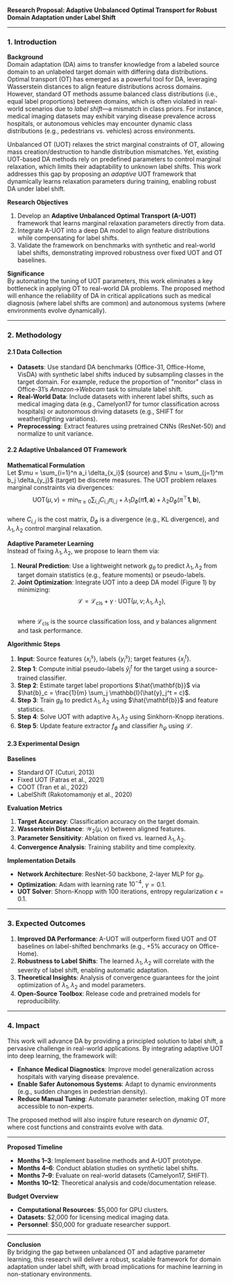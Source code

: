 **Research Proposal: Adaptive Unbalanced Optimal Transport for Robust Domain Adaptation under Label Shift**  

---

### 1. **Introduction**  

**Background**  
Domain adaptation (DA) aims to transfer knowledge from a labeled source domain to an unlabeled target domain with differing data distributions. Optimal transport (OT) has emerged as a powerful tool for DA, leveraging Wasserstein distances to align feature distributions across domains. However, standard OT methods assume balanced class distributions (i.e., equal label proportions) between domains, which is often violated in real-world scenarios due to *label shift*—a mismatch in class priors. For instance, medical imaging datasets may exhibit varying disease prevalence across hospitals, or autonomous vehicles may encounter dynamic class distributions (e.g., pedestrians vs. vehicles) across environments.  

Unbalanced OT (UOT) relaxes the strict marginal constraints of OT, allowing mass creation/destruction to handle distribution mismatches. Yet, existing UOT-based DA methods rely on predefined parameters to control marginal relaxation, which limits their adaptability to unknown label shifts. This work addresses this gap by proposing an *adaptive* UOT framework that dynamically learns relaxation parameters during training, enabling robust DA under label shift.  

**Research Objectives**  
1. Develop an **Adaptive Unbalanced Optimal Transport (A-UOT)** framework that learns marginal relaxation parameters directly from data.  
2. Integrate A-UOT into a deep DA model to align feature distributions while compensating for label shifts.  
3. Validate the framework on benchmarks with synthetic and real-world label shifts, demonstrating improved robustness over fixed UOT and OT baselines.  

**Significance**  
By automating the tuning of UOT parameters, this work eliminates a key bottleneck in applying OT to real-world DA problems. The proposed method will enhance the reliability of DA in critical applications such as medical diagnosis (where label shifts are common) and autonomous systems (where environments evolve dynamically).  

---

### 2. **Methodology**  

#### **2.1 Data Collection**  
- **Datasets**: Use standard DA benchmarks (Office-31, Office-Home, VisDA) with synthetic label shifts induced by subsampling classes in the target domain. For example, reduce the proportion of "monitor" class in Office-31’s *Amazon*→*Webcam* task to simulate label shift.  
- **Real-World Data**: Include datasets with inherent label shifts, such as medical imaging data (e.g., Camelyon17 for tumor classification across hospitals) or autonomous driving datasets (e.g., SHIFT for weather/lighting variations).  
- **Preprocessing**: Extract features using pretrained CNNs (ResNet-50) and normalize to unit variance.  

#### **2.2 Adaptive Unbalanced OT Framework**  

**Mathematical Formulation**  
Let $\mu = \sum_{i=1}^n a_i \delta_{x_i}$ (source) and $\nu = \sum_{j=1}^m b_j \delta_{y_j}$ (target) be discrete measures. The UOT problem relaxes marginal constraints via divergences:  
$$
\text{UOT}(\mu, \nu) = \min_{\pi \geq 0} \sum_{i,j} C_{i,j} \pi_{i,j} + \lambda_1 D_\phi(\pi \mathbf{1}, \mathbf{a}) + \lambda_2 D_\phi(\pi^\top \mathbf{1}, \mathbf{b}),
$$  
where $C_{i,j}$ is the cost matrix, $D_\phi$ is a divergence (e.g., KL divergence), and $\lambda_1, \lambda_2$ control marginal relaxation.  

**Adaptive Parameter Learning**  
Instead of fixing $\lambda_1, \lambda_2$, we propose to learn them via:  
1. **Neural Prediction**: Use a lightweight network $g_\theta$ to predict $\lambda_1, \lambda_2$ from target domain statistics (e.g., feature moments) or pseudo-labels.  
2. **Joint Optimization**: Integrate UOT into a deep DA model (Figure 1) by minimizing:  
$$
\mathcal{L} = \mathcal{L}_{\text{cls}} + \gamma \cdot \text{UOT}(\mu, \nu; \lambda_1, \lambda_2),
$$  
where $\mathcal{L}_{\text{cls}}$ is the source classification loss, and $\gamma$ balances alignment and task performance.  

**Algorithmic Steps**  
1. **Input**: Source features $\{x_i^s\}$, labels $\{y_i^s\}$; target features $\{x_j^t\}$.  
2. **Step 1**: Compute initial pseudo-labels $\hat{y}_j^t$ for the target using a source-trained classifier.  
3. **Step 2**: Estimate target label proportions $\hat{\mathbf{b}}$ via $\hat{b}_c = \frac{1}{m} \sum_j \mathbb{I}(\hat{y}_j^t = c)$.  
4. **Step 3**: Train $g_\theta$ to predict $\lambda_1, \lambda_2$ using $\hat{\mathbf{b}}$ and feature statistics.  
5. **Step 4**: Solve UOT with adaptive $\lambda_1, \lambda_2$ using Sinkhorn-Knopp iterations.  
6. **Step 5**: Update feature extractor $f_\phi$ and classifier $h_\psi$ using $\mathcal{L}$.  

#### **2.3 Experimental Design**  

**Baselines**  
- Standard OT (Cuturi, 2013)  
- Fixed UOT (Fatras et al., 2021)  
- COOT (Tran et al., 2022)  
- LabelShift (Rakotomamonjy et al., 2020)  

**Evaluation Metrics**  
1. **Target Accuracy**: Classification accuracy on the target domain.  
2. **Wasserstein Distance**: $\mathcal{W}_2(\mu, \nu)$ between aligned features.  
3. **Parameter Sensitivity**: Ablation on fixed vs. learned $\lambda_1, \lambda_2$.  
4. **Convergence Analysis**: Training stability and time complexity.  

**Implementation Details**  
- **Network Architecture**: ResNet-50 backbone, 2-layer MLP for $g_\theta$.  
- **Optimization**: Adam with learning rate $10^{-4}$, $\gamma=0.1$.  
- **UOT Solver**: Shorn-Knopp with 100 iterations, entropy regularization $\epsilon=0.1$.  

---

### 3. **Expected Outcomes**  

1. **Improved DA Performance**: A-UOT will outperform fixed UOT and OT baselines on label-shifted benchmarks (e.g., +5% accuracy on Office-Home).  
2. **Robustness to Label Shifts**: The learned $\lambda_1, \lambda_2$ will correlate with the severity of label shift, enabling automatic adaptation.  
3. **Theoretical Insights**: Analysis of convergence guarantees for the joint optimization of $\lambda_1, \lambda_2$ and model parameters.  
4. **Open-Source Toolbox**: Release code and pretrained models for reproducibility.  

---

### 4. **Impact**  

This work will advance DA by providing a principled solution to label shift, a pervasive challenge in real-world applications. By integrating adaptive UOT into deep learning, the framework will:  
- **Enhance Medical Diagnostics**: Improve model generalization across hospitals with varying disease prevalence.  
- **Enable Safer Autonomous Systems**: Adapt to dynamic environments (e.g., sudden changes in pedestrian density).  
- **Reduce Manual Tuning**: Automate parameter selection, making OT more accessible to non-experts.  

The proposed method will also inspire future research on *dynamic OT*, where cost functions and constraints evolve with data.  

---

**Proposed Timeline**  
- **Months 1–3**: Implement baseline methods and A-UOT prototype.  
- **Months 4–6**: Conduct ablation studies on synthetic label shifts.  
- **Months 7–9**: Evaluate on real-world datasets (Camelyon17, SHIFT).  
- **Months 10–12**: Theoretical analysis and code/documentation release.  

**Budget Overview**  
- **Computational Resources**: $5,000 for GPU clusters.  
- **Datasets**: $2,000 for licensing medical imaging data.  
- **Personnel**: $50,000 for graduate researcher support.  

---

**Conclusion**  
By bridging the gap between unbalanced OT and adaptive parameter learning, this research will deliver a robust, scalable framework for domain adaptation under label shift, with broad implications for machine learning in non-stationary environments.